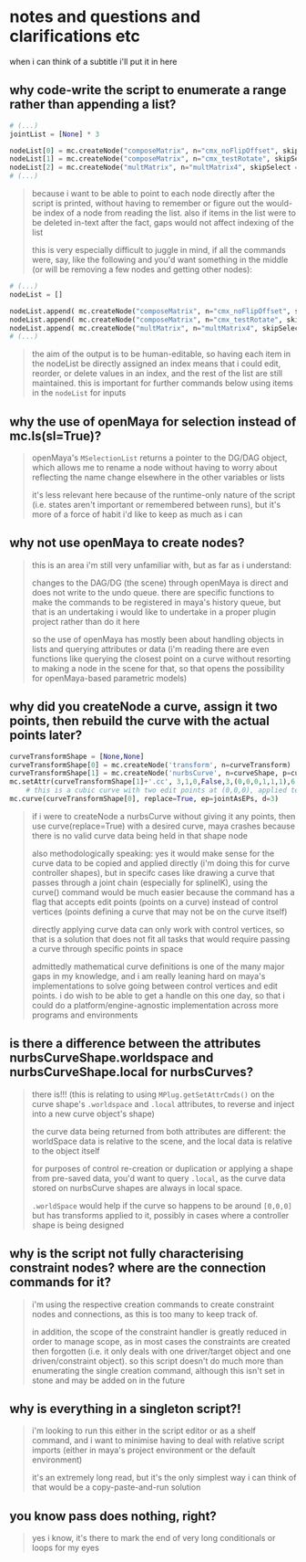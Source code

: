 # notes and questions and clarifications etc
when i can think of a subtitle i'll put it in here

## why code-write the script to enumerate a range rather than appending a list?
```py
# (...)
jointList = [None] * 3

nodeList[0] = mc.createNode("composeMatrix", n="cmx_noFlipOffset", skipSelect = True)
nodeList[1] = mc.createNode("composeMatrix", n="cmx_testRotate", skipSelect = True)
nodeList[2] = mc.createNode("multMatrix", n="multMatrix4", skipSelect = True)
# (...)
```
> because i want to be able to point to each node directly after the script is printed, without having to remember or figure out the would-be index of a node from reading the list. also if items in the list were to be deleted in-text after the fact, gaps would not affect indexing of the list
>
> this is very especially difficult to juggle in mind, if all the commands were, say, like the following and you'd want something in the middle (or will be removing a few nodes and getting other nodes):
```py
# (...)
nodeList = []

nodeList.append( mc.createNode("composeMatrix", n="cmx_noFlipOffset", skipSelect = True) )
nodeList.append( mc.createNode("composeMatrix", n="cmx_testRotate", skipSelect = True) )
nodeList.append( mc.createNode("multMatrix", n="multMatrix4", skipSelect = True) )
# (...)
```
> the aim of the output is to be human-editable, so having each item in the nodeList be directly assigned an index means that i could edit, reorder, or delete values in an index, and the rest of the list are still maintained. this is important for further commands below using items in the `nodeList` for inputs

## why the use of openMaya for selection instead of mc.ls(sl=True)?

> openMaya's `MSelectionList` returns a pointer to the DG/DAG object, which allows me to rename a node without having to worry about reflecting the name change elsewhere in the other variables or lists
>
> it's less relevant here because of the runtime-only nature of the script (i.e. states aren't important or remembered between runs), but it's more of a force of habit i'd like to keep as much as i can

## why not use openMaya to create nodes?

> this is an area i'm still very unfamiliar with, but as far as i understand:
>
> changes to the DAG/DG (the scene) through openMaya is direct and does not write to the undo queue. there are specific functions to make the commands to be registered in maya's history queue, but that is an undertaking i would like to undertake in a proper plugin project rather than do it here
>
> so the use of openMaya has mostly been about handling objects in lists and querying attributes or data (i'm reading there are even functions like querying the closest point on a curve without resorting to making a node in the scene for that, so that opens the possibility for openMaya-based parametric models)

## why did you createNode a curve, assign it two points, then rebuild the curve with the actual points later?

```py
curveTransformShape = [None,None]
curveTransformShape[0] = mc.createNode('transform', n=curveTransform)
curveTransformShape[1] = mc.createNode('nurbsCurve', n=curveShape, p=curveTransformShape[0])
mc.setAttr(curveTransformShape[1]+'.cc', 3,1,0,False,3,(0,0,0,1,1,1),6,4,(0,0,0),(0,0,0),(0,0,0),(0,0,0), type="nurbsCurve")
	# this is a cubic curve with two edit points at (0,0,0), applied temporarily to make it a valid cubic curve
mc.curve(curveTransformShape[0], replace=True, ep=jointAsEPs, d=3)
```

> if i were to createNode a nurbsCurve without giving it any points, then use curve(replace=True) with a desired curve, maya crashes because there is no valid curve data being held in that shape node
>
> also methodologically speaking: yes it would make sense for the curve data to be copied and applied directly (i'm doing this for curve controller shapes), but in specifc cases like drawing a curve that passes through a joint chain (especially for splineIK), using the curve() command would be much easier because the command has a flag that accepts edit points (points on a curve) instead of control vertices (points defining a curve that may not be on the curve itself)
>
> directly applying curve data can only work with control vertices, so that is a solution that does not fit all tasks that would require passing a curve through specific points in space
>
> admittedly mathematical curve definitions is one of the many major gaps in my knowledge, and i am really leaning hard on maya's implementations to solve going between control vertices and edit points. i do wish to be able to get a handle on this one day, so that i could do a platform/engine-agnostic implementation across more programs and environments

## is there a difference between the attributes nurbsCurveShape.worldspace and nurbsCurveShape.local for nurbsCurves?

> there is!!! (this is relating to using `MPlug.getSetAttrCmds()` on the curve shape's `.worldspace` and `.local` attributes, to reverse and inject into a new curve object's shape)
>
> the curve data being returned from both attributes are different: the worldSpace data is relative to the scene, and the local data is relative to the object itself
>
> for purposes of control re-creation or duplication or applying a shape from pre-saved data, you'd want to query `.local`, as the curve data stored on nurbsCurve shapes are always in local space.
>
> `.worldSpace` would help if the curve so happens to be around `[0,0,0]` but has transforms applied to it, possibly in cases where a controller shape is being designed


## why is the script not fully characterising constraint nodes? where are the connection commands for it?

> i'm using the respective creation commands to create constraint nodes and connections, as this is too many to keep track of.
>
> in addition, the scope of the constraint handler is greatly reduced in order to manage scope, as in most cases the constraints are created then forgotten (i.e. it only deals with one driver/target object and one driven/constraint object). so this script doesn't do much more than enumerating the single creation command, although this isn't set in stone and may be added on in the future

## why is everything in a singleton script?!

> i'm looking to run this either in the script editor or as a shelf command, and i want to minimise having to deal with relative script imports (either in maya's project environment or the default environment)
>
> it's an extremely long read, but it's the only simplest way i can think of that would be a copy-paste-and-run solution

## you know pass does nothing, right?

> yes i know, it's there to mark the end of very long conditionals or loops for my eyes